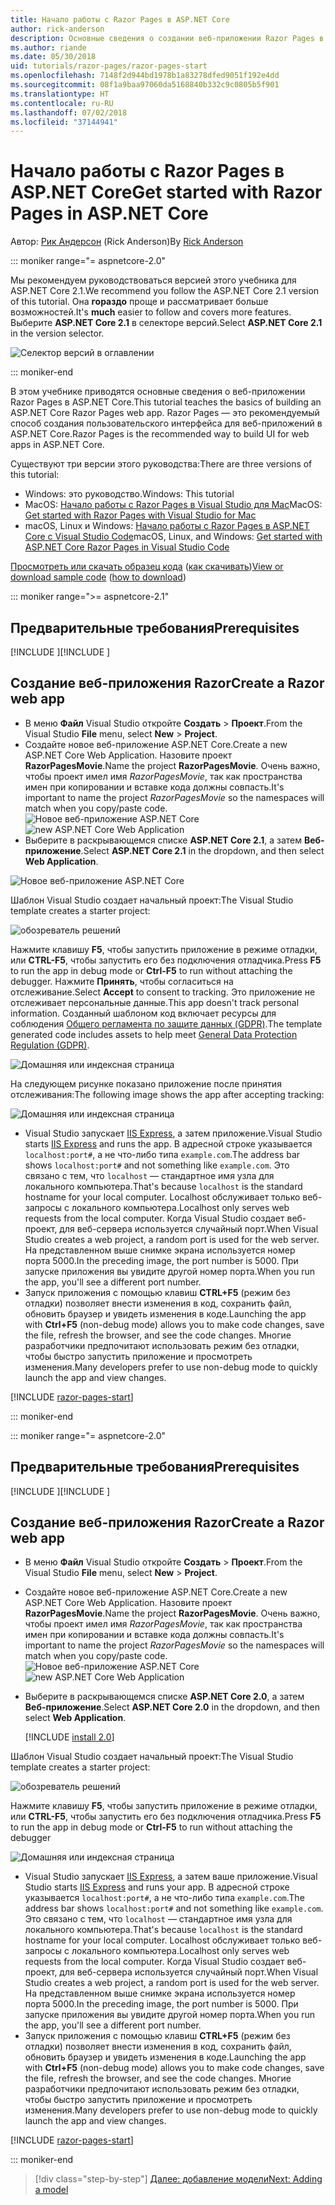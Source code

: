 ```yaml
---
title: Начало работы с Razor Pages в ASP.NET Core
author: rick-anderson
description: Основные сведения о создании веб-приложении Razor Pages в ASP.NET Core. Razor Pages рекомендуется для рабочих веб-нагрузок в ASP.NET Core.
ms.author: riande
ms.date: 05/30/2018
uid: tutorials/razor-pages/razor-pages-start
ms.openlocfilehash: 7148f2d944bd1978b1a83278dfed9051f192e4dd
ms.sourcegitcommit: 08f1a9baa97060da5168840b332c9c0805b5f901
ms.translationtype: HT
ms.contentlocale: ru-RU
ms.lasthandoff: 07/02/2018
ms.locfileid: "37144941"
---
```

# <a name="get-started-with-razor-pages-in-aspnet-core"></a><span data-ttu-id="ade7c-104">Начало работы с Razor Pages в ASP.NET Core</span><span class="sxs-lookup"><span data-stu-id="ade7c-104">Get started with Razor Pages in ASP.NET Core</span></span>

<span data-ttu-id="ade7c-105">Автор: [Рик Андерсон](https://twitter.com/RickAndMSFT) (Rick Anderson)</span><span class="sxs-lookup"><span data-stu-id="ade7c-105">By [Rick Anderson](https://twitter.com/RickAndMSFT)</span></span>

::: moniker range="= aspnetcore-2.0"

<span data-ttu-id="ade7c-106">Мы рекомендуем руководствоваться версией этого учебника для ASP.NET Core 2.1.</span><span class="sxs-lookup"><span data-stu-id="ade7c-106">We recommend you follow the ASP.NET Core 2.1 version of this tutorial.</span></span> <span data-ttu-id="ade7c-107">Она **гораздо** проще и рассматривает больше возможностей.</span><span class="sxs-lookup"><span data-stu-id="ade7c-107">It's **much** easier to follow and covers more features.</span></span> <span data-ttu-id="ade7c-108">Выберите **ASP.NET Core 2.1** в селекторе версий.</span><span class="sxs-lookup"><span data-stu-id="ade7c-108">Select **ASP.NET Core 2.1** in the version selector.</span></span>

![Селектор версий в оглавлении](razor-pages-start/_static/v21.png)

::: moniker-end

<span data-ttu-id="ade7c-110">В этом учебнике приводятся основные сведения о веб-приложении Razor Pages в ASP.NET Core.</span><span class="sxs-lookup"><span data-stu-id="ade7c-110">This tutorial teaches the basics of building an ASP.NET Core Razor Pages web app.</span></span> <span data-ttu-id="ade7c-111">Razor Pages — это рекомендуемый способ создания пользовательского интерфейса для веб-приложений в ASP.NET Core.</span><span class="sxs-lookup"><span data-stu-id="ade7c-111">Razor Pages is the recommended way to build UI for web apps in ASP.NET Core.</span></span>

<span data-ttu-id="ade7c-112">Существуют три версии этого руководства:</span><span class="sxs-lookup"><span data-stu-id="ade7c-112">There are three versions of this tutorial:</span></span>

* <span data-ttu-id="ade7c-113">Windows: это руководство.</span><span class="sxs-lookup"><span data-stu-id="ade7c-113">Windows: This tutorial</span></span>
* <span data-ttu-id="ade7c-114">MacOS: [Начало работы с Razor Pages в Visual Studio для Mac](xref:tutorials/razor-pages-mac/razor-pages-start)</span><span class="sxs-lookup"><span data-stu-id="ade7c-114">MacOS: [Get started with Razor Pages with Visual Studio for Mac](xref:tutorials/razor-pages-mac/razor-pages-start)</span></span>
* <span data-ttu-id="ade7c-115">macOS, Linux и Windows: [Начало работы с Razor Pages в ASP.NET Core с Visual Studio Code](xref:tutorials/razor-pages-vsc/razor-pages-start)</span><span class="sxs-lookup"><span data-stu-id="ade7c-115">macOS, Linux, and Windows: [Get started with ASP.NET Core Razor Pages in Visual Studio Code](xref:tutorials/razor-pages-vsc/razor-pages-start)</span></span>

<span data-ttu-id="ade7c-116">[Просмотреть или скачать образец кода](https://github.com/aspnet/Docs/tree/master/aspnetcore/tutorials/razor-pages/razor-pages-start/sample) ([как скачивать](xref:tutorials/index#how-to-download-a-sample))</span><span class="sxs-lookup"><span data-stu-id="ade7c-116">[View or download sample code](https://github.com/aspnet/Docs/tree/master/aspnetcore/tutorials/razor-pages/razor-pages-start/sample) ([how to download](xref:tutorials/index#how-to-download-a-sample))</span></span>

::: moniker range=">= aspnetcore-2.1"

## <a name="prerequisites"></a><span data-ttu-id="ade7c-117">Предварительные требования</span><span class="sxs-lookup"><span data-stu-id="ade7c-117">Prerequisites</span></span>

<span data-ttu-id="ade7c-118">[!INCLUDE [](~/includes/net-core-prereqs-windows.md) [](~/includes/net-core-prereqs-windows.md)]</span><span class="sxs-lookup"><span data-stu-id="ade7c-118">[!INCLUDE [](~/includes/net-core-prereqs-windows.md) [](~/includes/net-core-prereqs-windows.md)]</span></span>

## <a name="create-a-razor-web-app"></a><span data-ttu-id="ade7c-119">Создание веб-приложения Razor</span><span class="sxs-lookup"><span data-stu-id="ade7c-119">Create a Razor web app</span></span>

* <span data-ttu-id="ade7c-120">В меню **Файл** Visual Studio откройте **Создать** > **Проект**.</span><span class="sxs-lookup"><span data-stu-id="ade7c-120">From the Visual Studio **File** menu, select **New** > **Project**.</span></span>
* <span data-ttu-id="ade7c-121">Создайте новое веб-приложение ASP.NET Core.</span><span class="sxs-lookup"><span data-stu-id="ade7c-121">Create a new ASP.NET Core Web Application.</span></span> <span data-ttu-id="ade7c-122">Назовите проект **RazorPagesMovie**.</span><span class="sxs-lookup"><span data-stu-id="ade7c-122">Name the project **RazorPagesMovie**.</span></span> <span data-ttu-id="ade7c-123">Очень важно, чтобы проект имел имя *RazorPagesMovie*, так как пространства имен при копировании и вставке кода должны совпасть.</span><span class="sxs-lookup"><span data-stu-id="ade7c-123">It's important to name the project *RazorPagesMovie* so the namespaces will match when you copy/paste code.</span></span>
 <span data-ttu-id="ade7c-124">![Новое веб-приложение ASP.NET Core](razor-pages-start/_static/np_2.1.png)</span><span class="sxs-lookup"><span data-stu-id="ade7c-124">![new ASP.NET Core Web Application](razor-pages-start/_static/np_2.1.png)</span></span>
* <span data-ttu-id="ade7c-125">Выберите в раскрывающемся списке **ASP.NET Core 2.1**, а затем **Веб-приложение**.</span><span class="sxs-lookup"><span data-stu-id="ade7c-125">Select **ASP.NET Core 2.1** in the dropdown, and then select **Web Application**.</span></span>

 ![Новое веб-приложение ASP.NET Core](razor-pages-start/_static/np_2_2.1.png)

<span data-ttu-id="ade7c-127">Шаблон Visual Studio создает начальный проект:</span><span class="sxs-lookup"><span data-stu-id="ade7c-127">The Visual Studio template creates a starter project:</span></span>

![обозреватель решений](razor-pages-start/_static/se2.1.png)

<span data-ttu-id="ade7c-129">Нажмите клавишу **F5**, чтобы запустить приложение в режиме отладки, или **CTRL-F5**, чтобы запустить его без подключения отладчика.</span><span class="sxs-lookup"><span data-stu-id="ade7c-129">Press **F5** to run the app in debug mode or **Ctrl-F5** to run without attaching the debugger.</span></span> <span data-ttu-id="ade7c-130">Нажмите **Принять**, чтобы согласиться на отслеживание.</span><span class="sxs-lookup"><span data-stu-id="ade7c-130">Select **Accept** to consent to tracking.</span></span> <span data-ttu-id="ade7c-131">Это приложение не отслеживает персональные данные.</span><span class="sxs-lookup"><span data-stu-id="ade7c-131">This app doesn't track personal information.</span></span> <span data-ttu-id="ade7c-132">Созданный шаблоном код включает ресурсы для соблюдения [Общего регламента по защите данных (GDPR)](xref:security/gdpr).</span><span class="sxs-lookup"><span data-stu-id="ade7c-132">The template generated code includes assets to help meet [General Data Protection Regulation (GDPR)](xref:security/gdpr).</span></span>

![Домашняя или индексная страница](razor-pages-start/_static/homeGDPR.png)

<span data-ttu-id="ade7c-134">На следующем рисунке показано приложение после принятия отслеживания:</span><span class="sxs-lookup"><span data-stu-id="ade7c-134">The following image shows the app after accepting tracking:</span></span>

![Домашняя или индексная страница](razor-pages-start/_static/home2.1.png)

* <span data-ttu-id="ade7c-136">Visual Studio запускает [IIS Express](/iis/extensions/introduction-to-iis-express/iis-express-overview), а затем приложение.</span><span class="sxs-lookup"><span data-stu-id="ade7c-136">Visual Studio starts [IIS Express](/iis/extensions/introduction-to-iis-express/iis-express-overview) and runs the app.</span></span> <span data-ttu-id="ade7c-137">В адресной строке указывается `localhost:port#`, а не что-либо типа `example.com`.</span><span class="sxs-lookup"><span data-stu-id="ade7c-137">The address bar shows `localhost:port#` and not something like `example.com`.</span></span> <span data-ttu-id="ade7c-138">Это связано с тем, что `localhost` — стандартное имя узла для локального компьютера.</span><span class="sxs-lookup"><span data-stu-id="ade7c-138">That's because `localhost` is the standard hostname for your local computer.</span></span> <span data-ttu-id="ade7c-139">Localhost обслуживает только веб-запросы с локального компьютера.</span><span class="sxs-lookup"><span data-stu-id="ade7c-139">Localhost only serves web requests from the local computer.</span></span> <span data-ttu-id="ade7c-140">Когда Visual Studio создает веб-проект, для веб-сервера используется случайный порт.</span><span class="sxs-lookup"><span data-stu-id="ade7c-140">When Visual Studio creates a web project, a random port is used for the web server.</span></span> <span data-ttu-id="ade7c-141">На представленном выше снимке экрана используется номер порта 5000.</span><span class="sxs-lookup"><span data-stu-id="ade7c-141">In the preceding image, the port number is 5000.</span></span> <span data-ttu-id="ade7c-142">При запуске приложения вы увидите другой номер порта.</span><span class="sxs-lookup"><span data-stu-id="ade7c-142">When you run the app, you'll see a different port number.</span></span>
* <span data-ttu-id="ade7c-143">Запуск приложения с помощью клавиш **CTRL+F5** (режим без отладки) позволяет внести изменения в код, сохранить файл, обновить браузер и увидеть изменения в коде.</span><span class="sxs-lookup"><span data-stu-id="ade7c-143">Launching the app with **Ctrl+F5** (non-debug mode) allows you to make code changes, save the file, refresh the browser, and see the code changes.</span></span> <span data-ttu-id="ade7c-144">Многие разработчики предпочитают использовать режим без отладки, чтобы быстро запустить приложение и просмотреть изменения.</span><span class="sxs-lookup"><span data-stu-id="ade7c-144">Many developers prefer to use non-debug mode to quickly launch the app and view changes.</span></span>

[!INCLUDE [razor-pages-start](~/includes/RP/2.1/razor-pages-start.md)]

::: moniker-end

::: moniker range="= aspnetcore-2.0"

## <a name="prerequisites"></a><span data-ttu-id="ade7c-145">Предварительные требования</span><span class="sxs-lookup"><span data-stu-id="ade7c-145">Prerequisites</span></span>

<span data-ttu-id="ade7c-146">[!INCLUDE [](~/includes/net-core-prereqs-windows.md) [](~/includes/net-core-prereqs-windows.md)]</span><span class="sxs-lookup"><span data-stu-id="ade7c-146">[!INCLUDE [](~/includes/net-core-prereqs-windows.md) [](~/includes/net-core-prereqs-windows.md)]</span></span>

## <a name="create-a-razor-web-app"></a><span data-ttu-id="ade7c-147">Создание веб-приложения Razor</span><span class="sxs-lookup"><span data-stu-id="ade7c-147">Create a Razor web app</span></span>

* <span data-ttu-id="ade7c-148">В меню **Файл** Visual Studio откройте **Создать** > **Проект**.</span><span class="sxs-lookup"><span data-stu-id="ade7c-148">From the Visual Studio **File** menu, select **New** > **Project**.</span></span>
* <span data-ttu-id="ade7c-149">Создайте новое веб-приложение ASP.NET Core.</span><span class="sxs-lookup"><span data-stu-id="ade7c-149">Create a new ASP.NET Core Web Application.</span></span> <span data-ttu-id="ade7c-150">Назовите проект **RazorPagesMovie**.</span><span class="sxs-lookup"><span data-stu-id="ade7c-150">Name the project **RazorPagesMovie**.</span></span> <span data-ttu-id="ade7c-151">Очень важно, чтобы проект имел имя *RazorPagesMovie*, так как пространства имен при копировании и вставке кода должны совпасть.</span><span class="sxs-lookup"><span data-stu-id="ade7c-151">It's important to name the project *RazorPagesMovie* so the namespaces will match when you copy/paste code.</span></span>
  <span data-ttu-id="ade7c-152">![Новое веб-приложение ASP.NET Core](../../razor-pages/index/_static/np.png)</span><span class="sxs-lookup"><span data-stu-id="ade7c-152">![new ASP.NET Core Web Application](../../razor-pages/index/_static/np.png)</span></span>
* <span data-ttu-id="ade7c-153">Выберите в раскрывающемся списке **ASP.NET Core 2.0**, а затем **Веб-приложение**.</span><span class="sxs-lookup"><span data-stu-id="ade7c-153">Select **ASP.NET Core 2.0** in the dropdown, and then select **Web Application**.</span></span>

  [!INCLUDE [install 2.0](~/includes/dotnetcore-on-dotnetfx-vs.md)]

<span data-ttu-id="ade7c-154">Шаблон Visual Studio создает начальный проект:</span><span class="sxs-lookup"><span data-stu-id="ade7c-154">The Visual Studio template creates a starter project:</span></span>

![обозреватель решений](razor-pages-start/_static/se.png)

<span data-ttu-id="ade7c-156">Нажмите клавишу **F5**, чтобы запустить приложение в режиме отладки, или **CTRL-F5**, чтобы запустить его без подключения отладчика.</span><span class="sxs-lookup"><span data-stu-id="ade7c-156">Press **F5** to run the app in debug mode or **Ctrl-F5** to run without attaching the debugger</span></span>

![Домашняя или индексная страница](razor-pages-start/_static/home.png)

* <span data-ttu-id="ade7c-158">Visual Studio запускает [IIS Express](/iis/extensions/introduction-to-iis-express/iis-express-overview), а затем ваше приложение.</span><span class="sxs-lookup"><span data-stu-id="ade7c-158">Visual Studio starts [IIS Express](/iis/extensions/introduction-to-iis-express/iis-express-overview) and runs your app.</span></span> <span data-ttu-id="ade7c-159">В адресной строке указывается `localhost:port#`, а не что-либо типа `example.com`.</span><span class="sxs-lookup"><span data-stu-id="ade7c-159">The address bar shows `localhost:port#` and not something like `example.com`.</span></span> <span data-ttu-id="ade7c-160">Это связано с тем, что `localhost` — стандартное имя узла для локального компьютера.</span><span class="sxs-lookup"><span data-stu-id="ade7c-160">That's because `localhost` is the standard hostname for your local computer.</span></span> <span data-ttu-id="ade7c-161">Localhost обслуживает только веб-запросы с локального компьютера.</span><span class="sxs-lookup"><span data-stu-id="ade7c-161">Localhost only serves web requests from the local computer.</span></span> <span data-ttu-id="ade7c-162">Когда Visual Studio создает веб-проект, для веб-сервера используется случайный порт.</span><span class="sxs-lookup"><span data-stu-id="ade7c-162">When Visual Studio creates a web project, a random port is used for the web server.</span></span> <span data-ttu-id="ade7c-163">На представленном выше снимке экрана используется номер порта 5000.</span><span class="sxs-lookup"><span data-stu-id="ade7c-163">In the preceding image, the port number is 5000.</span></span> <span data-ttu-id="ade7c-164">При запуске приложения вы увидите другой номер порта.</span><span class="sxs-lookup"><span data-stu-id="ade7c-164">When you run the app, you'll see a different port number.</span></span>
* <span data-ttu-id="ade7c-165">Запуск приложения с помощью клавиш **CTRL+F5** (режим без отладки) позволяет внести изменения в код, сохранить файл, обновить браузер и увидеть изменения в коде.</span><span class="sxs-lookup"><span data-stu-id="ade7c-165">Launching the app with **Ctrl+F5** (non-debug mode) allows you to make code changes, save the file, refresh the browser, and see the code changes.</span></span> <span data-ttu-id="ade7c-166">Многие разработчики предпочитают использовать режим без отладки, чтобы быстро запустить приложение и просмотреть изменения.</span><span class="sxs-lookup"><span data-stu-id="ade7c-166">Many developers prefer to use non-debug mode to quickly launch the app and view changes.</span></span>

[!INCLUDE [razor-pages-start](~/includes/RP/razor-pages-start.md)]

::: moniker-end

> [!div class="step-by-step"]
> [<span data-ttu-id="ade7c-167">Далее: добавление модели</span><span class="sxs-lookup"><span data-stu-id="ade7c-167">Next: Adding a model</span></span>](xref:tutorials/razor-pages/model)
